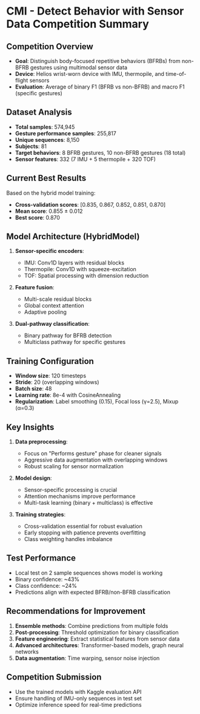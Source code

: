 # CMI - Detect Behavior with Sensor Data Competition Summary

## Competition Overview
- **Goal**: Distinguish body-focused repetitive behaviors (BFRBs) from non-BFRB gestures using multimodal sensor data
- **Device**: Helios wrist-worn device with IMU, thermopile, and time-of-flight sensors
- **Evaluation**: Average of binary F1 (BFRB vs non-BFRB) and macro F1 (specific gestures)

## Dataset Analysis
- **Total samples**: 574,945
- **Gesture performance samples**: 255,817
- **Unique sequences**: 8,150
- **Subjects**: 81
- **Target behaviors**: 8 BFRB gestures, 10 non-BFRB gestures (18 total)
- **Sensor features**: 332 (7 IMU + 5 thermopile + 320 TOF)

## Current Best Results
Based on the hybrid model training:
- **Cross-validation scores**: [0.835, 0.867, 0.852, 0.851, 0.870]
- **Mean score**: 0.855 ± 0.012
- **Best score**: 0.870

## Model Architecture (HybridModel)
1. **Sensor-specific encoders**:
   - IMU: Conv1D layers with residual blocks
   - Thermopile: Conv1D with squeeze-excitation
   - TOF: Spatial processing with dimension reduction

2. **Feature fusion**:
   - Multi-scale residual blocks
   - Global context attention
   - Adaptive pooling

3. **Dual-pathway classification**:
   - Binary pathway for BFRB detection
   - Multiclass pathway for specific gestures

## Training Configuration
- **Window size**: 120 timesteps
- **Stride**: 20 (overlapping windows)
- **Batch size**: 48
- **Learning rate**: 8e-4 with CosineAnnealing
- **Regularization**: Label smoothing (0.15), Focal loss (γ=2.5), Mixup (α=0.3)

## Key Insights
1. **Data preprocessing**:
   - Focus on "Performs gesture" phase for cleaner signals
   - Aggressive data augmentation with overlapping windows
   - Robust scaling for sensor normalization

2. **Model design**:
   - Sensor-specific processing is crucial
   - Attention mechanisms improve performance
   - Multi-task learning (binary + multiclass) is effective

3. **Training strategies**:
   - Cross-validation essential for robust evaluation
   - Early stopping with patience prevents overfitting
   - Class weighting handles imbalance

## Test Performance
- Local test on 2 sample sequences shows model is working
- Binary confidence: ~43%
- Class confidence: ~24%
- Predictions align with expected BFRB/non-BFRB classification

## Recommendations for Improvement
1. **Ensemble methods**: Combine predictions from multiple folds
2. **Post-processing**: Threshold optimization for binary classification
3. **Feature engineering**: Extract statistical features from sensor data
4. **Advanced architectures**: Transformer-based models, graph neural networks
5. **Data augmentation**: Time warping, sensor noise injection

## Competition Submission
- Use the trained models with Kaggle evaluation API
- Ensure handling of IMU-only sequences in test set
- Optimize inference speed for real-time predictions